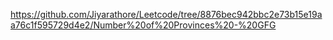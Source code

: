 https://github.com/Jiyarathore/Leetcode/tree/8876bec942bbc2e73b15e19aa76c1f595729d4e2/Number%20of%20Provinces%20-%20GFG
